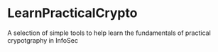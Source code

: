 # LearnPracticalCrypto
A selection of simple tools to help learn the fundamentals of practical crypotgraphy in InfoSec
